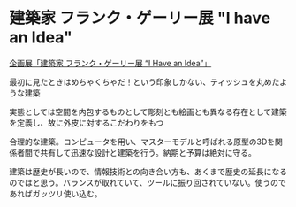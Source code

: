 建築家 フランク・ゲーリー展 "I have an Idea"
========

[企画展「建築家 フランク・ゲーリー展 “I Have an Idea”」](http://www.2121designsight.jp/program/frank_gehry/)

最初に見たときはめちゃくちゃだ！という印象しかない、ティッシュを丸めたような建築

実態としては空間を内包するものとして彫刻とも絵画とも異なる存在として建築を定義し、故に外皮に対するこだわりをもつ

合理的な建築。コンピュータを用い、マスターモデルと呼ばれる原型の3Dを関係者間で共有して迅速な設計と建築を行う。納期と予算は絶対に守る。

建築は歴史が長いので、情報技術との向き合い方も、あくまで歴史の延長になるのではと思う。バランスが取れていて、ツールに振り回されていない。使うのであればガッツリ使い込む。



